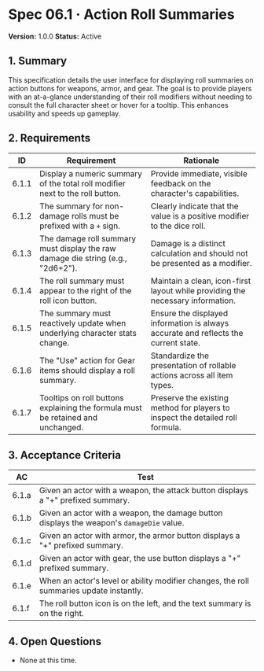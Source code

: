 # Spec 06.1 · Action Roll Summaries
**Version:** 1.0.0
**Status:** Active

## 1. Summary
This specification details the user interface for displaying roll summaries on action buttons for weapons, armor, and gear. The goal is to provide players with an at-a-glance understanding of their roll modifiers without needing to consult the full character sheet or hover for a tooltip. This enhances usability and speeds up gameplay.

## 2. Requirements

| ID     | Requirement                                                                      | Rationale                                                                      |
|--------|----------------------------------------------------------------------------------|--------------------------------------------------------------------------------|
| 6.1.1  | Display a numeric summary of the total roll modifier next to the roll button.    | Provide immediate, visible feedback on the character's capabilities.           |
| 6.1.2  | The summary for non-damage rolls must be prefixed with a `+` sign.               | Clearly indicate that the value is a positive modifier to the dice roll.       |
| 6.1.3  | The damage roll summary must display the raw damage die string (e.g., "2d6+2").  | Damage is a distinct calculation and should not be presented as a modifier.   |
| 6.1.4  | The roll summary must appear to the right of the roll icon button.               | Maintain a clean, icon-first layout while providing the necessary information. |
| 6.1.5  | The summary must reactively update when underlying character stats change.       | Ensure the displayed information is always accurate and reflects the current state.|
| 6.1.6  | The "Use" action for Gear items should display a roll summary.                   | Standardize the presentation of rollable actions across all item types.        |
| 6.1.7  | Tooltips on roll buttons explaining the formula must be retained and unchanged.  | Preserve the existing method for players to inspect the detailed roll formula. |

## 3. Acceptance Criteria

| AC     | Test                                                                                   |
|--------|----------------------------------------------------------------------------------------|
| 6.1.a  | Given an actor with a weapon, the attack button displays a "+" prefixed summary.       |
| 6.1.b  | Given an actor with a weapon, the damage button displays the weapon's `damageDie` value.|
| 6.1.c  | Given an actor with armor, the armor button displays a "+" prefixed summary.           |
| 6.1.d  | Given an actor with gear, the use button displays a "+" prefixed summary.              |
| 6.1.e  | When an actor's level or ability modifier changes, the roll summaries update instantly.|
| 6.1.f  | The roll button icon is on the left, and the text summary is on the right.             |

## 4. Open Questions
*   None at this time.